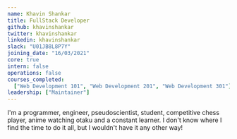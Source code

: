 ```yaml
---
name: Khavin Shankar
title: FullStack Developer
github: khavinshankar
twitter: khavinshankar
linkedin: khavinshankar
slack: "U01JB8L8P7Y"
joining_date: "16/03/2021"
core: true
intern: false
operations: false
courses_completed:
  ["Web Development 101", "Web Development 201", "Web Development 301"]
leadership: ["Maintainer"]
---
```


I'm a programmer, engineer, pseudoscientist, student, competitive chess player, anime watching otaku and a constant learner. I don't know where I find the time to do it all, but I wouldn't have it any other way!
